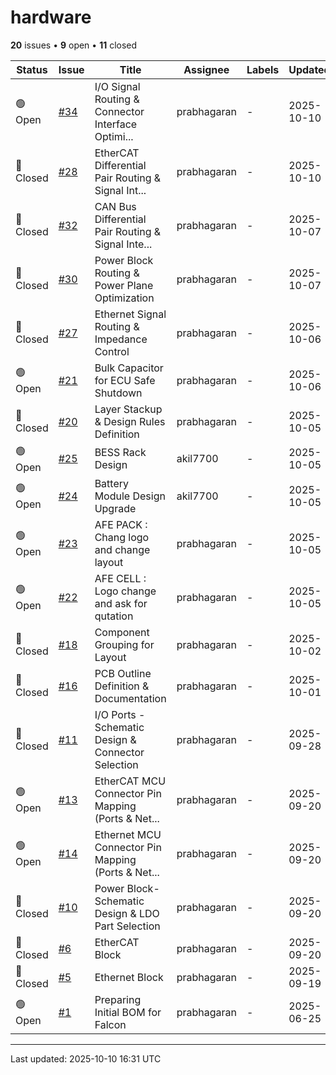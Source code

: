 # hardware

**20** issues • **9** open • **11** closed

<table class="github-issue-table">
<thead>
<tr>
<th>Status</th>
<th>Issue</th>
<th>Title</th>
<th>Assignee</th>
<th>Labels</th>
<th>Updated</th>
</tr>
</thead>
<tbody>
<tr><td>🟢 Open</td><td><a href='./issue-34-IO-Signal-Routing--Connector-Interface-Optimizatio.md'>#34</a></td><td>I/O Signal Routing & Connector Interface Optimi...</td><td>prabhagaran</td><td>-</td><td>2025-10-10</td></tr>
<tr><td>🔴 Closed</td><td><a href='./issue-28-EtherCAT-Differential-Pair-Routing--Signal-Integri.md'>#28</a></td><td>EtherCAT Differential Pair Routing & Signal Int...</td><td>prabhagaran</td><td>-</td><td>2025-10-10</td></tr>
<tr><td>🔴 Closed</td><td><a href='./issue-32-CAN-Bus-Differential-Pair-Routing--Signal-Integrit.md'>#32</a></td><td>CAN Bus Differential Pair Routing & Signal Inte...</td><td>prabhagaran</td><td>-</td><td>2025-10-07</td></tr>
<tr><td>🔴 Closed</td><td><a href='./issue-30-Power-Block-Routing--Power-Plane-Optimization.md'>#30</a></td><td>Power Block Routing & Power Plane Optimization</td><td>prabhagaran</td><td>-</td><td>2025-10-07</td></tr>
<tr><td>🔴 Closed</td><td><a href='./issue-27-Ethernet-Signal-Routing--Impedance-Control.md'>#27</a></td><td>Ethernet Signal Routing & Impedance Control</td><td>prabhagaran</td><td>-</td><td>2025-10-06</td></tr>
<tr><td>🟢 Open</td><td><a href='./issue-21-Bulk-Capacitor-for-ECU-Safe-Shutdown.md'>#21</a></td><td>Bulk Capacitor for ECU Safe Shutdown</td><td>prabhagaran</td><td>-</td><td>2025-10-06</td></tr>
<tr><td>🔴 Closed</td><td><a href='./issue-20-Layer-Stackup--Design-Rules-Definition.md'>#20</a></td><td>Layer Stackup & Design Rules Definition</td><td>prabhagaran</td><td>-</td><td>2025-10-05</td></tr>
<tr><td>🟢 Open</td><td><a href='./issue-25-BESS-Rack-Design.md'>#25</a></td><td>BESS Rack Design</td><td>akil7700</td><td>-</td><td>2025-10-05</td></tr>
<tr><td>🟢 Open</td><td><a href='./issue-24-Battery-Module-Design-Upgrade.md'>#24</a></td><td>Battery Module Design Upgrade</td><td>akil7700</td><td>-</td><td>2025-10-05</td></tr>
<tr><td>🟢 Open</td><td><a href='./issue-23-AFE-PACK--Chang-logo-and-change-layout.md'>#23</a></td><td>AFE PACK : Chang logo and change layout</td><td>prabhagaran</td><td>-</td><td>2025-10-05</td></tr>
<tr><td>🟢 Open</td><td><a href='./issue-22-AFE--CELL--Logo-change-and-ask-for-qutation.md'>#22</a></td><td>AFE  CELL : Logo change and ask for qutation</td><td>prabhagaran</td><td>-</td><td>2025-10-05</td></tr>
<tr><td>🔴 Closed</td><td><a href='./issue-18-Component-Grouping-for-Layout.md'>#18</a></td><td>Component Grouping for Layout</td><td>prabhagaran</td><td>-</td><td>2025-10-02</td></tr>
<tr><td>🔴 Closed</td><td><a href='./issue-16-PCB-Outline-Definition--Documentation.md'>#16</a></td><td>PCB Outline Definition & Documentation</td><td>prabhagaran</td><td>-</td><td>2025-10-01</td></tr>
<tr><td>🔴 Closed</td><td><a href='./issue-11-IO-Ports---Schematic-Design--Connector-Selection.md'>#11</a></td><td>I/O Ports - Schematic Design & Connector Selection</td><td>prabhagaran</td><td>-</td><td>2025-09-28</td></tr>
<tr><td>🟢 Open</td><td><a href='./issue-13-EtherCAT-MCU-Connector-Pin-Mapping-Ports--Net-Name.md'>#13</a></td><td>EtherCAT MCU Connector Pin Mapping (Ports & Net...</td><td>prabhagaran</td><td>-</td><td>2025-09-20</td></tr>
<tr><td>🟢 Open</td><td><a href='./issue-14-Ethernet-MCU-Connector-Pin-Mapping-Ports--Net-Name.md'>#14</a></td><td>Ethernet MCU Connector Pin Mapping (Ports & Net...</td><td>prabhagaran</td><td>-</td><td>2025-09-20</td></tr>
<tr><td>🔴 Closed</td><td><a href='./issue-10-Power-Block--Schematic-Design--LDO-Part-Selection.md'>#10</a></td><td>Power Block- Schematic Design & LDO Part Selection</td><td>prabhagaran</td><td>-</td><td>2025-09-20</td></tr>
<tr><td>🔴 Closed</td><td><a href='./issue-6-EtherCAT-Block.md'>#6</a></td><td>EtherCAT Block</td><td>prabhagaran</td><td>-</td><td>2025-09-20</td></tr>
<tr><td>🔴 Closed</td><td><a href='./issue-5-Ethernet-Block.md'>#5</a></td><td>Ethernet Block</td><td>prabhagaran</td><td>-</td><td>2025-09-19</td></tr>
<tr><td>🟢 Open</td><td><a href='./issue-1-Preparing-Initial-BOM-for-Falcon.md'>#1</a></td><td>Preparing Initial BOM for Falcon</td><td>prabhagaran</td><td>-</td><td>2025-06-25</td></tr>
</tbody>
</table>

---

Last updated: 2025-10-10 16:31 UTC